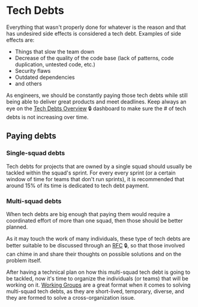 # Tech Debts

Everything that wasn't properly done for whatever is the reason and that has undesired side effects is considered a tech debt. Examples of side effects are:
- Things that slow the team down
- Decrease of the quality of the code base (lack of patterns, code duplication, untested code, etc.)
- Security flaws
- Outdated dependencies
- and others

As engineers, we should be constantly paying those tech debts while still being able to deliver great products and meet deadlines. Keep always an eye on the [Tech Debts Overview](https://loadsmart.atlassian.net/secure/Dashboard.jspa?selectPageId=10611) 🔒 dashboard to make sure the # of tech debts is not increasing over time.

## Paying debts

### Single-squad debts

Tech debts for projects that are owned by a single squad should usually be tackled within the squad's sprint. For every every sprint (or a certain window of time for teams that don't run sprints), it is recommended that around 15% of its time is dedicated to tech debt payment.

### Multi-squad debts

When tech debts are big enough that paying them would require a coordinated effort of more than one squad, then those should be better planned.

As it may touch the work of many individuals, these type of tech debts are better suitable to be discussed through an [RFC](https://github.com/loadsmart/rfcs) 🔒, so that those involved can chime in and share their thoughts on possible solutions and on the problem itself.

<!-- TODO: Link the Working Group reference in this repo when it's done -->
After having a technical plan on how this multi-squad tech debt is going to be tackled, now it's time to organize the individuals (or teams) that will be working on it. [Working Groups](../practices/working-groups.md) are a great format when it comes to solving multi-squad tech debts, as they are short-lived, temporary, diverse, and they are formed to solve a cross-organization issue.<!-- prettier-ignore-start -->

<!-- prettier-ignore-start -->
<!-- start_toc -->

<!-- end_toc -->
<!-- prettier-ignore-end -->